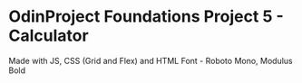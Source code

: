 # OdinProject Foundations Project 5 - Calculator
Made with JS, CSS (Grid and Flex) and HTML
Font - Roboto Mono, Modulus Bold